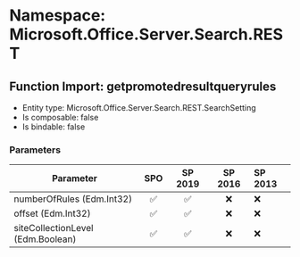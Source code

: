 # Namespace: Microsoft.Office.Server.Search.REST

## Function Import: getpromotedresultqueryrules

- Entity type: Microsoft.Office.Server.Search.REST.SearchSetting
- Is composable: false
- Is bindable: false

### Parameters

Parameter | SPO | SP 2019 | SP 2016 | SP 2013
----------|:---:|:-------:|:-------:|:-------
numberOfRules (Edm.Int32) | ✅ | ✅ | ❌ | ❌
offset (Edm.Int32) | ✅ | ✅ | ❌ | ❌
siteCollectionLevel (Edm.Boolean) | ✅ | ✅ | ❌ | ❌